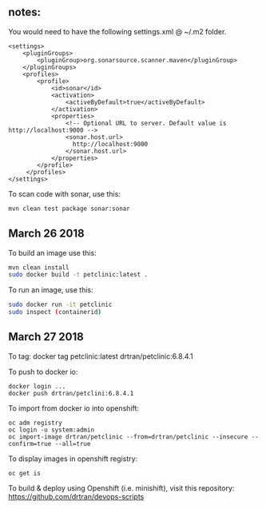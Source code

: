 ## notes:
You would need to have the following settings.xml @ ~/.m2 folder.


```
<settings>
    <pluginGroups>
        <pluginGroup>org.sonarsource.scanner.maven</pluginGroup>
    </pluginGroups>
    <profiles>
        <profile>
            <id>sonar</id>
            <activation>
                <activeByDefault>true</activeByDefault>
            </activation>
            <properties>
                <!-- Optional URL to server. Default value is http://localhost:9000 -->
                <sonar.host.url>
                  http://localhost:9000
                </sonar.host.url>
            </properties>
        </profile>
     </profiles>
</settings>
```

To scan code with sonar, use this:

```bash
mvn clean test package sonar:sonar
```

## March 26 2018
To build an image use this:
```bash
mvn clean install
sudo docker build -t petclinic:latest .

```
To run an image, use this:
```bash
sudo docker run -it petclinic
sudo inspect (containerid)

```
## March 27 2018
To tag:
docker tag petclinic:latest drtran/petclinic:6.8.4.1

To push to docker io:
```
docker login ...
docker push drtran/petclini:6.8.4.1
```

To import from docker io into openshift:
```
oc adm registry
oc login -u system:admin
oc import-image drtran/petclinic --from=drtran/petclinic --insecure --confirm=true --all=true
```
To display images in openshift registry:
```
oc get is
```

To build & deploy using Openshift (i.e. minishift), visit this repository: https://github.com/drtran/devops-scripts
